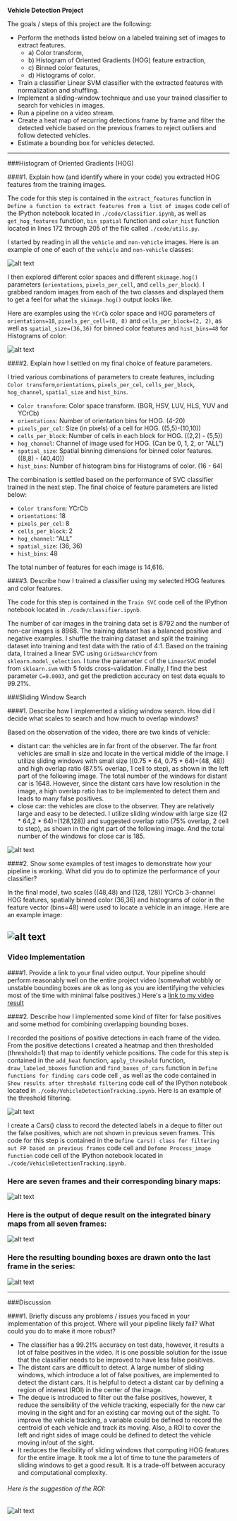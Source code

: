 **Vehicle Detection Project**

The goals / steps of this project are the following:

* Perform the methods listed below on a labeled training set of images to extract features.
	* a) Color transform,
	* b) Histogram of Oriented Gradients (HOG) feature extraction,
	* c) Binned color features, 
	* d) Histograms of color.
* Train a classifier Linear SVM classifier with the extracted features with normalization and shuffling.
* Implement a sliding-window technique and use your trained classifier to search for vehicles in images.
* Run a pipeline on a video stream.
* Create a heat map of recurring detections frame by frame and filter the detected vehicle based on the previous frames to reject outliers and follow detected vehicles.
* Estimate a bounding box for vehicles detected.

[//]: # (Image References)
[image1]: ./output_images/car_not_car.png
[image2]: ./output_images/HOG_example.png
[image3]: ./output_images/sliding_windows.png
[image4]: ./output_images/sliding_window.png
[image5]: ./output_images/bboxes_and_heat.png
[image6]: ./output_images/deque_imges.png
[image7]: ./output_images/deque_result.png
[image8]: ./output_images/deque_color_result.jpg
[image9]: ./output_images/ROI.jpg
[video1]: ./output_video/project_video.mp4

---


###Histogram of Oriented Gradients (HOG)

####1. Explain how (and identify where in your code) you extracted HOG features from the training images.

The code for this step is contained in the `extract_features` function in `Define a function to extract features from a list of images` code cell of the IPython notebook located in `./code/classifier.ipynb`, as well as `get_hog_features` function, `bin_spatial` function and `color_hist` function located in lines 172 through 205 of the file called `./code/utils.py`.  

I started by reading in all the `vehicle` and `non-vehicle` images.  Here is an example of one of each of the `vehicle` and `non-vehicle` classes:

![alt text][image1]

I then explored different color spaces and different `skimage.hog()` parameters (`orientations`, `pixels_per_cell`, and `cells_per_block`).  I grabbed random images from each of the two classes and displayed them to get a feel for what the `skimage.hog()` output looks like.

Here are examples using the `YCrCb` color space and HOG parameters of `orientations=18`, `pixels_per_cell=(8, 8)` and `cells_per_block=(2, 2)`, as well as `spatial_size=(36,36)` for binned color features and  `hist_bins=48` for Histograms of color:

![alt text][image2]

####2. Explain how I settled on my final choice of feature parameters.

I tried various combinations of parameters to create features, including `Color transform`,`orientations`, `pixels_per_cel`, `cells_per_block`, `hog_channel`, `spatial_size` and `hist_bins`.

* `Color transform`: Color space transform. (BGR, HSV, LUV, HLS, YUV and YCrCb)
* `orientations`: Number of orientation bins for HOG. (4-20)
* `pixels_per_cel`: Size (in pixels) of a cell for HOG. ((5,5)-(10,10))
* `cells_per_block`: Number of cells in each block for HOG. ((2,2) - (5,5))
* `hog_channel`: Channel of image used for HOG. (Can be 0, 1, 2, or "ALL")
* `spatial_size`: Spatial binning dimensions for binned color features. ((8,8) - (40,40))
* `hist_bins`: Number of histogram bins for Histograms of color. (16 - 64)

The combination is settled based on the performance of SVC classifier trained in the next step. The final choice of feature parameters are listed below:

* `Color transform`: YCrCb
* `orientations`: 18
* `pixels_per_cel`: 8
* `cells_per_block`: 2
* `hog_channel`: "ALL"
* `spatial_size`: (36, 36)
* `hist_bins`: 48

The total number of features for each image is 14,616. 

####3. Describe how I trained a classifier using my selected HOG features and color features.

The code for this step is contained in the `Train SVC` code cell of the IPython notebook located in `./code/classifier.ipynb`. 

The number of car images in the training data set is 8792 and the number of non-car images is 8968. The training dataset has a balanced positive and negative examples. I shuffle the training dataset and split the training dataset into training and test data with the ratio of 4:1. Based on the training data, I trained a linear SVC using `GridSearchCV` from `sklearn.model_selection`. I tune the parameter `C` of the `LinearSVC` model from `sklearn.svm` with 5 folds cross-validation. Finally, I find the best parameter `C=0.0003`, and get the prediction accuracy on test data equals to 99.21%. 

###Sliding Window Search

####1. Describe how I implemented a sliding window search.  How did I decide what scales to search and how much to overlap windows?

Based on the observation of the video, there are two kinds of vehicle:

* distant car: the vehicles are in far front of the observer. The far front vehicles are small in size and locate in the vertical middle of the image. I utilize sliding windows with small size ((0.75 * 64, 0.75 * 64)=(48, 48)) and high overlap ratio (87.5% overlap, 1 cell to step), as shown in the left part of the following image.  The total number of the windows for distant car is 1648. However, since the distant cars have low resolution in the image, a high overlap ratio has to be implemented to detect them and leads to many false positives. 
* close car: the vehicles are close to the observer.  They are relatively large and easy to be detected. I utilize sliding window with large size ((2 * 64,2 * 64)=(128,128)) and suggested overlap ratio (75% overlap, 2 cell to step), as shown in the right part of the following image. And the total number of the windows for close car is 185.

![alt text][image3]

####2. Show some examples of test images to demonstrate how your pipeline is working.  What did you do to optimize the performance of your classifier?

In the final model, two scales ((48,48) and (128, 128)) YCrCb 3-channel HOG features, spatially binned color (36,36) and histograms of color in the feature vector (bins=48) were used to locate a vehicle in an image. Here are an example image:

![alt text][image4]
---

### Video Implementation

####1. Provide a link to your final video output.  Your pipeline should perform reasonably well on the entire project video (somewhat wobbly or unstable bounding boxes are ok as long as you are identifying the vehicles most of the time with minimal false positives.)
Here's a [link to my video result](./output_video/project_video.mp4)


####2. Describe how I implemented some kind of filter for false positives and some method for combining overlapping bounding boxes.

I recorded the positions of positive detections in each frame of the video.  From the positive detections I created a heatmap and then thresholded (threshold=1) that map to identify vehicle positions. The code for this step is contained in the `add_heat` function, `apply_threshold` function, `draw_labeled_bboxes` function and `find_boxes_of_cars` function in `Define functions for finding cars` code cell , as well as the code contained in `Show results after threshold filtering` code cell of the IPython notebook located in `./code/VehicleDetectionTracking.ipynb`. Here is an example of the threshold filtering.

![alt text][image5]


I create a Cars() class to record the detected labels in a deque to filter out the false positives, which are not shown in previous seven frames. This code for this step is contained in the `Define Cars() class for filtering out FP based on previous frames` code cell and `Defome Process_image function` code cell of the IPython notebook located in `./code/VehicleDetectionTracking.ipynb`.


### Here are seven frames and their corresponding binary maps:

![alt text][image6]

### Here is the output of deque result on the integrated binary maps from all seven frames:

![alt text][image7]

### Here the resulting bounding boxes are drawn onto the last frame in the series:

![alt text][image8]

---

###Discussion

####1. Briefly discuss any problems / issues you faced in your implementation of this project.  Where will your pipeline likely fail?  What could you do to make it more robust?

* The classifier has a 99.21% accuracy on test data, however, it results a lot of false positives in the video. It is one possible solution for the issue that the classifier needs to be improved to have less false positives.
* The distant cars are difficult to detect. A large number of sliding windows, which introduce a lot of false positives, are implemented to detect the distant cars. It is helpful to detect a distant car by defining a region of interest (ROI) in the center of the image.
* The deque is introduced to filter out the false positives, however, it reduce the sensibility of the vehicle tracking, especially for the new car moving in the sight and for an existing car moving out of the sight. To improve the vehicle tracking, a variable could be defined to record the centroid of each vehicle and track its moving. Also, a ROI to cover the left and right sides of image could be defined to detect the vehicle moving in/out of the sight.
* It reduces the flexibility of sliding windows that computing HOG features for the entire image. It took me a lot of time to tune the parameters of sliding windows to get a good result. It is a trade-off between accuracy and computational complexity. 

###### Here is the suggestion of the ROI:

![alt text][image9]